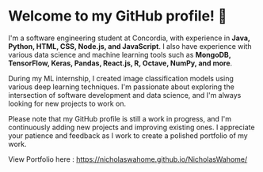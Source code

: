 # Welcome to my GitHub profile! 👋

I'm a software engineering student at Concordia, with experience in **Java, Python, HTML, CSS, Node.js, and JavaScript**. I also have experience with various data science and machine learning tools such as **MongoDB, TensorFlow, Keras, Pandas, React.js, R, Octave, NumPy, and more**.

During my ML internship, I created image classification models using various deep learning techniques. I'm passionate about exploring the intersection of software development and data science, and I'm always looking for new projects to work on.

Please note that my GitHub profile is still a work in progress, and I'm continuously adding new projects and improving existing ones. I appreciate your patience and feedback as I work to create a polished portfolio of my work.

View Portfolio here : https://nicholaswahome.github.io/NicholasWahome/
